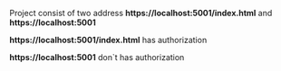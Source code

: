 <p>Project consist of two address <strong>https://localhost:5001/index.html</strong> and <strong>https://localhost:5001</strong> </p>
<p><strong>https://localhost:5001/index.html</strong> has authorization</p>
<p><strong>https://localhost:5001</strong> don`t has authorization</p>